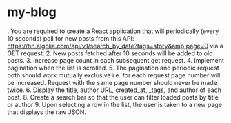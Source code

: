 # my-blog
. You are required to create a React application that will periodically (every 10 seconds) poll for new posts from this API: https://hn.algolia.com/api/v1/search_by_date?tags=story&amp;page=0 via a GET request. 2. New posts fetched after 10 seconds will be added to old posts. 3. Increase page count in each subsequent get request. 4. Implement pagination when the list is scrolled. 5. The pagination and periodic request both should work mutually exclusive i.e. for each request page number will be increased. Request with the same page number should never be made twice. 6. Display the title, author URL, created_at, _tags, and author of each post. 8. Create a search bar so that the user can filter loaded posts by title or author 9. Upon selecting a row in the list, the user is taken to a new page that displays the raw JSON.
